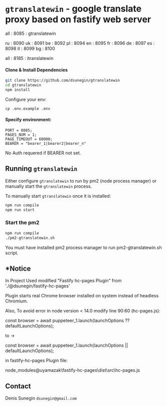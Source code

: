 # `gtranslatewin` - google translate proxy based on fastify web server

all : 8085  :   gtranslatewin

ru : 8090
uk : 8091
be : 8092
pl : 8094
en : 8095
fr : 8096
de : 8097
es : 8098
it : 8099
bg : 8100

all : 8185  :   itranslatewin


#### Clone & Install Dependencies
```bash
git clone https://github.com/dsunegin/gtranslatewin
cd gtranslatewin
npm install
```

Configure your env:

```
cp .env.example .env
```

#### Specify environment:

```
PORT = 8085;
PAGES_NUM = 1;
PAGE_TIMEOUT = 60000;
BEARER = "bearer_1|bearer2|bearer_n"
```
No Auth requered if BEARER not set.

## Running `gtranslatewin`

Either configure `gtranslatewin` to run by pm2 (node process manager) or manually start the `gtranslatewin` process.

To manually start `gtranslatewin` once it is installed:

```bash
npm run compile
npm run start
```

### Start the pm2 

```bash
npm run compile
./pm2-gtranslatewin.sh
```
 
You must have installed pm2 process manager to run pm2-gtranslatewin.sh script.

## *Notice

In Project Used modified "Fastify hc-pages Plugin" from './@dsunegin/fastify-hc-pages'

Plugin starts real Chrome browser installed on system instead of headless Chromium.   

Also, To avoid error in node version < 14.0 modify line 90:60 (hc-pages.js):

const browser = await puppeteer_1.launch(launchOptions ?? defaultLaunchOptions);

to ->

const browser = await puppeteer_1.launch(launchOptions || defaultLaunchOptions);

in fastify-hc-pages Plugin file:
 
node_modules\@uyamazak\fastify-hc-pages\dist\src\hc-pages.js


## Contact
Denis Sunegin `dsunegin@gmail.com`
